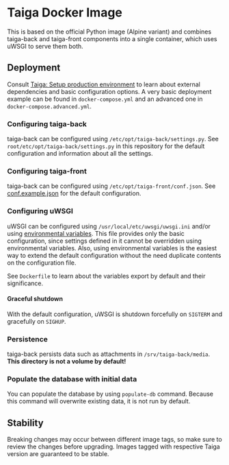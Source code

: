 # Taiga Docker Image

This is based on the official Python image (Alpine variant) and combines
taiga-back and taiga-front components into a single container, which uses
uWSGI to serve them both.

## Deployment

Consult [Taiga: Setup production environment](
https://taigaio.github.io/taiga-doc/dist/setup-production.html) to learn about
external dependencies and basic configuration options. A very basic deployment
example can be found in `docker-compose.yml` and an advanced one in
`docker-compose.advanced.yml`.

### Configuring taiga-back

taiga-back can be configured using `/etc/opt/taiga-back/settings.py`. See
`root/etc/opt/taiga-back/settings.py` in this repository for the default
configuration and information about all the settings.

### Configuring taiga-front

taiga-back can be configured using `/etc/opt/taiga-front/conf.json`. See
[conf.example.json](
https://github.com/taigaio/taiga-front/blob/stable/conf/conf.example.json) for
the default configuration.

### Configuring uWSGI

uWSGI can be configured using `/usr/local/etc/uwsgi/uwsgi.ini` and/or using
[environmental variables](
https://uwsgi-docs.readthedocs.io/en/latest/Configuration.html#environment-variables
).
This file provides only the basic configuration, since settings defined in it
cannot be overridden using environmental variables. Also, using environmental
variables is the easiest way to extend the default configuration without the
need duplicate contents on the configuration file.

See `Dockerfile` to learn about the variables export by default and their
significance.

#### Graceful shutdown

With the default configuration, uWSGI is shutdown forcefully on `SIGTERM` and
gracefully on `SIGHUP`.

### Persistence

taiga-back persists data such as attachments in `/srv/taiga-back/media`.
**This directory is not a volume by default!**

### Populate the database with initial data

You can populate the database by using `populate-db` command. Because this
command will overwrite existing data, it is not run by default.

## Stability

Breaking changes may occur between different image tags, so make sure to
review the changes before upgrading. Images tagged with respective Taiga
version are guaranteed to be stable.
